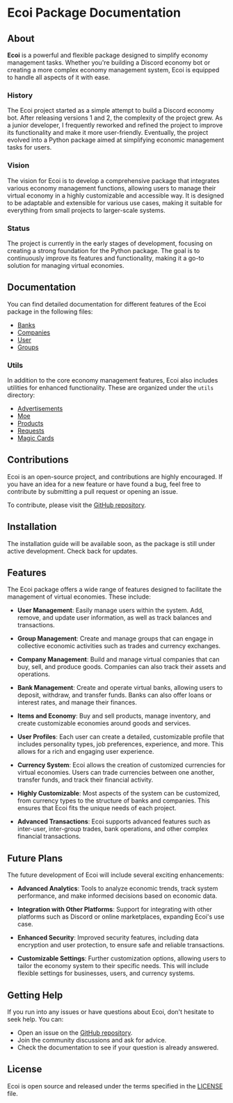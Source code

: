 # Ecoi Package Documentation

## About

**Ecoi** is a powerful and flexible package designed to simplify economy management tasks. Whether you're building a Discord economy bot or creating a more complex economy management system, Ecoi is equipped to handle all aspects of it with ease.

### History

The Ecoi project started as a simple attempt to build a Discord economy bot. After releasing versions 1 and 2, the complexity of the project grew. As a junior developer, I frequently reworked and refined the project to improve its functionality and make it more user-friendly. Eventually, the project evolved into a Python package aimed at simplifying economic management tasks for users.

### Vision

The vision for Ecoi is to develop a comprehensive package that integrates various economy management functions, allowing users to manage their virtual economy in a highly customizable and accessible way. It is designed to be adaptable and extensible for various use cases, making it suitable for everything from small projects to larger-scale systems.

### Status

The project is currently in the early stages of development, focusing on creating a strong foundation for the Python package. The goal is to continuously improve its features and functionality, making it a go-to solution for managing virtual economies.

## Documentation

You can find detailed documentation for different features of the Ecoi package in the following files:

- [Banks](docs/Banks.md)
- [Companies](docs/Companies.md)
- [User](docs/User.md)
- [Groups](docs/Groups.md)

### Utils

In addition to the core economy management features, Ecoi also includes utilities for enhanced functionality. These are organized under the `utils` directory:

- [Advertisements](docs/utils/advertisements.md)
- [Moe](docs/utils/moe.md)
- [Products](docs/utils/products.md)
- [Requests](docs/utils/requests.md)
- [Magic Cards](docs/utils/magicCards.md)

## Contributions

Ecoi is an open-source project, and contributions are highly encouraged. If you have an idea for a new feature or have found a bug, feel free to contribute by submitting a pull request or opening an issue.

To contribute, please visit the [GitHub repository](https://github.com/WuiiiGithub).

## Installation

The installation guide will be available soon, as the package is still under active development. Check back for updates.

## Features

The Ecoi package offers a wide range of features designed to facilitate the management of virtual economies. These include:

- **User Management**: Easily manage users within the system. Add, remove, and update user information, as well as track balances and transactions.
  
- **Group Management**: Create and manage groups that can engage in collective economic activities such as trades and currency exchanges.

- **Company Management**: Build and manage virtual companies that can buy, sell, and produce goods. Companies can also track their assets and operations.
  
- **Bank Management**: Create and operate virtual banks, allowing users to deposit, withdraw, and transfer funds. Banks can also offer loans or interest rates, and manage their finances.

- **Items and Economy**: Buy and sell products, manage inventory, and create customizable economies around goods and services.

- **User Profiles**: Each user can create a detailed, customizable profile that includes personality types, job preferences, experience, and more. This allows for a rich and engaging user experience.

- **Currency System**: Ecoi allows the creation of customized currencies for virtual economies. Users can trade currencies between one another, transfer funds, and track their financial activity.

- **Highly Customizable**: Most aspects of the system can be customized, from currency types to the structure of banks and companies. This ensures that Ecoi fits the unique needs of each project.

- **Advanced Transactions**: Ecoi supports advanced features such as inter-user, inter-group trades, bank operations, and other complex financial transactions.

## Future Plans

The future development of Ecoi will include several exciting enhancements:

- **Advanced Analytics**: Tools to analyze economic trends, track system performance, and make informed decisions based on economic data.

- **Integration with Other Platforms**: Support for integrating with other platforms such as Discord or online marketplaces, expanding Ecoi's use case.

- **Enhanced Security**: Improved security features, including data encryption and user protection, to ensure safe and reliable transactions.

- **Customizable Settings**: Further customization options, allowing users to tailor the economy system to their specific needs. This will include flexible settings for businesses, users, and currency systems.

## Getting Help

If you run into any issues or have questions about Ecoi, don't hesitate to seek help. You can:

- Open an issue on the [GitHub repository](https://github.com/WuiiiGithub/ecoi/issues).
- Join the community discussions and ask for advice.
- Check the documentation to see if your question is already answered.

## License

Ecoi is open source and released under the terms specified in the [LICENSE](https://github.com/WuiiiGithub/ecoi/blob/main/LICENSE) file.

